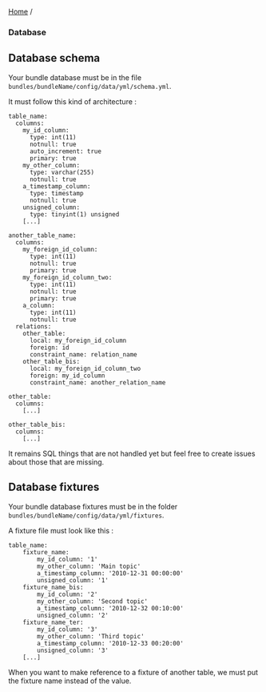 [Home](../README.md) /

### Database

## Database schema

Your bundle database must be in the file `bundles/bundleName/config/data/yml/schema.yml`.

It must follow this kind of architecture :

    table_name: 
      columns:
        my_id_column:
          type: int(11)
          notnull: true
          auto_increment: true
          primary: true
        my_other_column:
          type: varchar(255)
          notnull: true
        a_timestamp_column:
          type: timestamp
          notnull: true
        unsigned_column:
          type: tinyint(1) unsigned
        [...]
    
    another_table_name: 
      columns:
        my_foreign_id_column:
          type: int(11)
          notnull: true
          primary: true
        my_foreign_id_column_two:
          type: int(11)
          notnull: true
          primary: true
        a_column:
          type: int(11)
          notnull: true
      relations:
        other_table:
          local: my_foreign_id_column
          foreign: id
          constraint_name: relation_name
        other_table_bis:
          local: my_foreign_id_column_two
          foreign: my_id_column
          constraint_name: another_relation_name
    
    other_table: 
      columns:
        [...]
    
    other_table_bis: 
      columns:
        [...]

It remains SQL things that are not handled yet but feel free to create issues about those that are missing.

## Database fixtures

Your bundle database fixtures must be in the folder `bundles/bundleName/config/data/yml/fixtures`.

A fixture file must look like this :

    table_name: 
        fixture_name:
            my_id_column: '1'
            my_other_column: 'Main topic'
            a_timestamp_column: '2010-12-31 00:00:00'
            unsigned_column: '1'
        fixture_name_bis:
            my_id_column: '2'
            my_other_column: 'Second topic'
            a_timestamp_column: '2010-12-32 00:10:00'
            unsigned_column: '2'
        fixture_name_ter:
            my_id_column: '3'
            my_other_column: 'Third topic'
            a_timestamp_column: '2010-12-33 00:20:00'
            unsigned_column: '3'
        [...]

When you want to make reference to a fixture of another table, we must put the fixture name instead of the value.